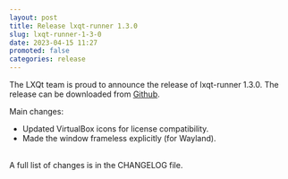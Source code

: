 ```yaml
---
layout: post
title: Release lxqt-runner 1.3.0
slug: lxqt-runner-1-3-0
date: 2023-04-15 11:27
promoted: false
categories: release
---
```

The LXQt team is proud to announce the release of lxqt-runner 1.3.0.
The release can be downloaded from [Github](https://github.com/lxqt/lxqt-runner/releases).

Main changes:

 * Updated VirtualBox icons for license compatibility.
 * Made the window frameless explicitly (for Wayland).

<br/>
A full list of changes is in the CHANGELOG file.
<br/>
